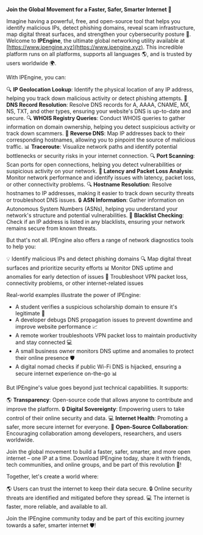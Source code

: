 **Join the Global Movement for a Faster, Safer, Smarter Internet 🚀**

Imagine having a powerful, free, and open-source tool that helps you identify malicious IPs, detect phishing domains, reveal scam infrastructure, map digital threat surfaces, and strengthen your cybersecurity posture 🔐. Welcome to **IPEngine**, the ultimate global networking utility available at [https://www.ipengine.xyz](https://www.ipengine.xyz). This incredible platform runs on all platforms, supports all languages 🌎, and is trusted by users worldwide 🌍.

With IPEngine, you can:

🔍 **IP Geolocation Lookup**: Identify the physical location of any IP address, helping you track down malicious activity or detect phishing attempts.
📡 **DNS Record Resolution**: Resolve DNS records for A, AAAA, CNAME, MX, NS, TXT, and other types, ensuring your website's DNS is up-to-date and secure.
🔍 **WHOIS Registry Queries**: Conduct WHOIS queries to gather information on domain ownership, helping you detect suspicious activity or track down scammers.
🚀 **Reverse DNS**: Map IP addresses back to their corresponding hostnames, allowing you to pinpoint the source of malicious traffic.
📊 **Traceroute**: Visualize network paths and identify potential bottlenecks or security risks in your internet connection.
🔍 **Port Scanning**: Scan ports for open connections, helping you detect vulnerabilities or suspicious activity on your network.
📡 **Latency and Packet Loss Analysis**: Monitor network performance and identify issues with latency, packet loss, or other connectivity problems.
🔍 **Hostname Resolution**: Resolve hostnames to IP addresses, making it easier to track down security threats or troubleshoot DNS issues.
🔒 **ASN Information**: Gather information on Autonomous System Numbers (ASNs), helping you understand your network's structure and potential vulnerabilities.
🚫 **Blacklist Checking**: Check if an IP address is listed in any blacklists, ensuring your network remains secure from known threats.

But that's not all. IPEngine also offers a range of network diagnostics tools to help you:

💡 Identify malicious IPs and detect phishing domains
🔍 Map digital threat surfaces and prioritize security efforts
📊 Monitor DNS uptime and anomalies for early detection of issues
🚀 Troubleshoot VPN packet loss, connectivity problems, or other internet-related issues

Real-world examples illustrate the power of IPEngine:

* A student verifies a suspicious scholarship domain to ensure it's legitimate 🎉
* A developer debugs DNS propagation issues to prevent downtime and improve website performance 📈
* A remote worker troubleshoots VPN packet loss to maintain productivity and stay connected 💻
* A small business owner monitors DNS uptime and anomalies to protect their online presence 🛡️
* A digital nomad checks if public Wi-Fi DNS is hijacked, ensuring a secure internet experience on-the-go 📊

But IPEngine's value goes beyond just technical capabilities. It supports:

🌎 **Transparency**: Open-source code that allows anyone to contribute and improve the platform.
🔒 **Digital Sovereignty**: Empowering users to take control of their online security and data.
💻 **Internet Health**: Promoting a safer, more secure internet for everyone.
🤝 **Open-Source Collaboration**: Encouraging collaboration among developers, researchers, and users worldwide.

Join the global movement to build a faster, safer, smarter, and more open internet – one IP at a time. Download IPEngine today, share it with friends, tech communities, and online groups, and be part of this revolution 🚀!

Together, let's create a world where:

🌎 Users can trust the internet to keep their data secure.
🔒 Online security threats are identified and mitigated before they spread.
💻 The internet is faster, more reliable, and available to all.

Join the IPEngine community today and be part of this exciting journey towards a safer, smarter internet 🛡️!